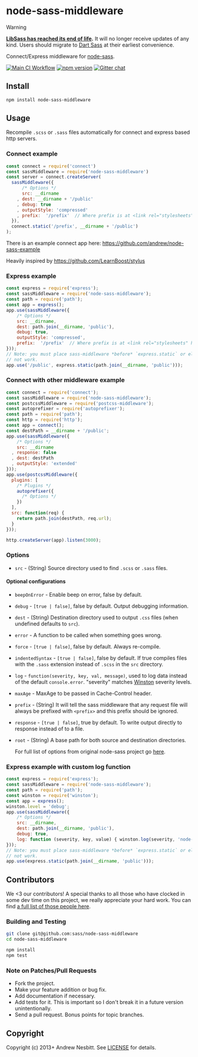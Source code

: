 # node-sass-middleware

> [!WARNING]
**[LibSass has reached its end of life](https://sass-lang.com/blog/libsass-is-end-of-life).**
It will no longer receive updates of any kind. Users should migrate to
[Dart Sass](https://sass-lang.com/dart-sass) at their earliest convenience.

Connect/Express middleware for [node-sass](https://github.com/sass/node-sass).

[![Main CI Workflow](https://github.com/sass/node-sass-middleware/actions/workflows/ci.yml/badge.svg)](https://github.com/sass/node-sass-middleware/actions/workflows/ci.yml)
[![npm version](https://badge.fury.io/js/node-sass-middleware.svg)](http://badge.fury.io/js/node-sass-middleware)
[![Gitter chat](http://img.shields.io/badge/gitter-sass/node--sass-brightgreen.svg)](https://gitter.im/sass/node-sass)

## Install

```bash
npm install node-sass-middleware
```

## Usage

Recompile `.scss` or `.sass` files automatically for connect and express based http servers.

### Connect example

```javascript
const connect = require('connect')
const sassMiddleware = require('node-sass-middleware')
const server = connect.createServer(
  sassMiddleware({
      /* Options */
      src: __dirname
    , dest: __dirname + '/public'
    , debug: true
    , outputStyle: 'compressed'
    , prefix:  '/prefix'  // Where prefix is at <link rel="stylesheets" href="prefix/style.css"/>
  }),
  connect.static('/prefix', __dirname + '/public')
);
```

There is an example connect app here: <https://github.com/andrew/node-sass-example>

Heavily inspired by <https://github.com/LearnBoost/stylus>

### Express example

```javascript
const express = require('express');
const sassMiddleware = require('node-sass-middleware');
const path = require('path');
const app = express();
app.use(sassMiddleware({
    /* Options */
    src: __dirname,
    dest: path.join(__dirname, 'public'),
    debug: true,
    outputStyle: 'compressed',
    prefix:  '/prefix'  // Where prefix is at <link rel="stylesheets" href="prefix/style.css"/>
}));
// Note: you must place sass-middleware *before* `express.static` or else it will
// not work.
app.use('/public', express.static(path.join(__dirname, 'public')));
```

### Connect with other middleware example

```javascript
const connect = require('connect');
const sassMiddleware = require('node-sass-middleware');
const postcssMiddleware = require('postcss-middleware');
const autoprefixer = require('autoprefixer');
const path = require('path');
const http = require('http');
const app = connect();
const destPath = __dirname + '/public';
app.use(sassMiddleware({
    /* Options */
    src: __dirname
  , response: false
  , dest: destPath
  , outputStyle: 'extended'
}));
app.use(postcssMiddleware({
  plugins: [
    /* Plugins */
    autoprefixer({
      /* Options */
    })
  ],
  src: function(req) {
    return path.join(destPath, req.url);
  }
}));

http.createServer(app).listen(3000);
```

### Options

* `src`            - (String) Source directory used to find `.scss` or `.sass` files.

#### Optional configurations

* `beepOnError`    - Enable beep on error, false by default.
* `debug`          - `[true | false]`, false by default. Output debugging information.
* `dest`           - (String) Destination directory used to output `.css` files (when undefined defaults to `src`).
* `error`          - A function to be called when something goes wrong.
* `force`          - `[true | false]`, false by default. Always re-compile.
* `indentedSyntax` - `[true | false]`, false by default. If true compiles files with the `.sass` extension instead of `.scss` in the `src` directory.
* `log`            - `function(severity, key, val, message)`, used to log data instead of the default `console.error`. "severity" matches [Winston](https://www.npmjs.com/package/winston) severity levels.
* `maxAge`         - MaxAge to be passed in Cache-Control header.
* `prefix`         - (String) It will tell the sass middleware that any request file will always be prefixed with `<prefix>` and this prefix should be ignored.
* `response`       - `[true | false]`, true by default. To write output directly to response instead of to a file.
* `root`           - (String) A base path for both source and destination directories.

  For full list of options from original node-sass project go [here](https://github.com/sass/node-sass).

### Express example with custom log function

```javascript
const express = require('express');
const sassMiddleware = require('node-sass-middleware');
const path = require('path');
const winston = require('winston');
const app = express();
winston.level = 'debug';
app.use(sassMiddleware({
    /* Options */
    src: __dirname,
    dest: path.join(__dirname, 'public'),
    debug: true,
    log: function (severity, key, value) { winston.log(severity, 'node-sass-middleware   %s : %s', key, value); }
}));
// Note: you must place sass-middleware *before* `express.static` or else it will
// not work.
app.use(express.static(path.join(__dirname, 'public')));
```

## Contributors

We <3 our contributors! A special thanks to all those who have clocked in some dev time on this project, we really appreciate your hard work. You can find [a full list of those people here](https://github.com/sass/node-sass-middleware/graphs/contributors).

### Building and Testing

```sh
git clone git@github.com:sass/node-sass-middleware
cd node-sass-middleware

npm install
npm test
```

### Note on Patches/Pull Requests

* Fork the project.
* Make your feature addition or bug fix.
* Add documentation if necessary.
* Add tests for it. This is important so I don't break it in a future version unintentionally.
* Send a pull request. Bonus points for topic branches.

## Copyright

Copyright (c) 2013+ Andrew Nesbitt. See [LICENSE](https://github.com/sass/node-sass-middleware/blob/master/LICENSE) for details.
